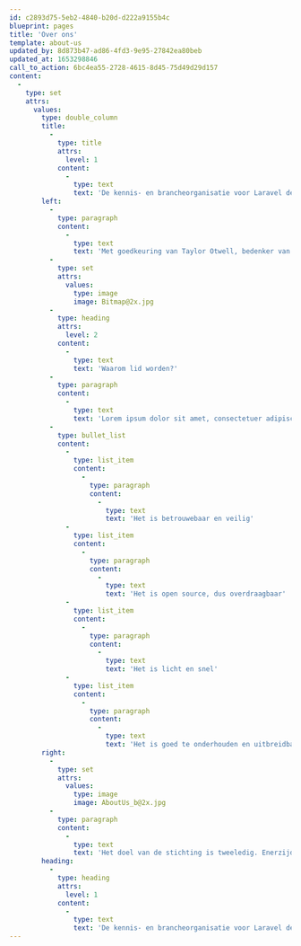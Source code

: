 ```yaml
---
id: c2893d75-5eb2-4840-b20d-d222a9155b4c
blueprint: pages
title: 'Over ons'
template: about-us
updated_by: 8d873b47-ad86-4fd3-9e95-27842ea80beb
updated_at: 1653298846
call_to_action: 6bc4ea55-2728-4615-8d45-75d49d29d157
content:
  -
    type: set
    attrs:
      values:
        type: double_column
        title:
          -
            type: title
            attrs:
              level: 1
            content:
              -
                type: text
                text: 'De kennis- en brancheorganisatie voor Laravel developers'
        left:
          -
            type: paragraph
            content:
              -
                type: text
                text: 'Met goedkeuring van Taylor Otwell, bedenker van het Laravel Framework, heeft een zevental bedrijven het initiatief genomen om het gebruik van Laravel in Nederland verder te professionaliseren. In juni 2019 is daarom de Dutch Laravel Foundation opgericht.'
          -
            type: set
            attrs:
              values:
                type: image
                image: Bitmap@2x.jpg
          -
            type: heading
            attrs:
              level: 2
            content:
              -
                type: text
                text: 'Waarom lid worden?'
          -
            type: paragraph
            content:
              -
                type: text
                text: 'Lorem ipsum dolor sit amet, consectetuer adipiscing elit. Aenean commodo ligula eget dolor. Aenean massa. Cum sociis. In enim justo, rhoncus ut, imperdiet a, venenatis vitae, justo.'
          -
            type: bullet_list
            content:
              -
                type: list_item
                content:
                  -
                    type: paragraph
                    content:
                      -
                        type: text
                        text: 'Het is betrouwebaar en veilig'
              -
                type: list_item
                content:
                  -
                    type: paragraph
                    content:
                      -
                        type: text
                        text: 'Het is open source, dus overdraagbaar'
              -
                type: list_item
                content:
                  -
                    type: paragraph
                    content:
                      -
                        type: text
                        text: 'Het is licht en snel'
              -
                type: list_item
                content:
                  -
                    type: paragraph
                    content:
                      -
                        type: text
                        text: 'Het is goed te onderhouden en uitbreidbaar'
        right:
          -
            type: set
            attrs:
              values:
                type: image
                image: AboutUs_b@2x.jpg
          -
            type: paragraph
            content:
              -
                type: text
                text: 'Het doel van de stichting is tweeledig. Enerzijds mogen opdrachtgevers, die één van onze leden inschakelt voor het bouwen van een webapplicatie, ervan uitgaan dat ze met professionele Laravel developers in zee gaan. Dat is prettig werken! Anderzijds zorgt de stichting voor onderlinge kennisuitwisseling tussen de leden, om zo de kennis en kwaliteit van het Laravel framework in Nederland naar een nog hoger niveau te tillen. Als stichting zijn we in Nederland tevens actief in het promoten van Laravel onder potentiële opdrachtgevers voor nieuwe webapplicaties.'
        heading:
          -
            type: heading
            attrs:
              level: 1
            content:
              -
                type: text
                text: 'De kennis- en brancheorganisatie voor Laravel developers'
---
```

